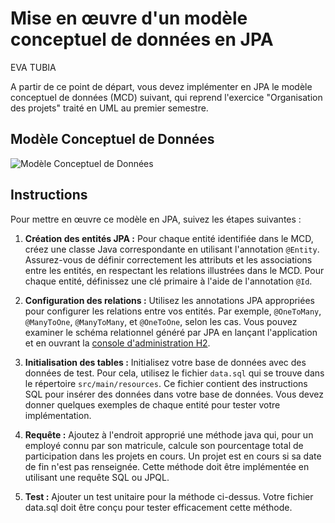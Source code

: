 # Mise en œuvre d'un modèle conceptuel de données en JPA 
EVA TUBIA

A partir de ce point de départ, vous devez implémenter en JPA le modèle conceptuel de données (MCD) suivant, qui reprend l'exercice "Organisation des projets" traité en UML au premier semestre.

## Modèle Conceptuel de Données

![Modèle Conceptuel de Données](doc/MCD.png)

## Instructions

Pour mettre en œuvre ce modèle en JPA, suivez les étapes suivantes :

1. **Création des entités JPA :** Pour chaque entité identifiée dans le MCD, créez une classe Java correspondante en utilisant l'annotation `@Entity`. Assurez-vous de définir correctement les attributs et les associations entre les entités, en respectant les relations illustrées dans le MCD. Pour chaque entité, définissez une clé primaire à l'aide de l'annotation `@Id`.

2. **Configuration des relations :** Utilisez les annotations JPA appropriées pour configurer les relations entre vos entités. Par exemple, `@OneToMany`, `@ManyToOne`, `@ManyToMany`, et `@OneToOne`, selon les cas. Vous pouvez examiner le schéma relationnel généré par JPA en lançant l'application et en ouvrant la [console d'administration H2](http://localhost:8989).
 
3. **Initialisation des tables :** Initialisez votre base de données avec des données de test. Pour cela, utilisez le fichier `data.sql` qui se trouve dans le répertoire `src/main/resources`. Ce fichier contient des instructions SQL pour insérer des données dans votre base de données. Vous devez donner quelques exemples de chaque entité pour tester votre implémentation.

4. **Requête :** Ajoutez à l'endroit approprié une méthode java qui, pour un employé connu par son matricule, calcule son pourcentage total de participation dans les projets en cours. Un projet est en cours si sa date de fin n'est pas renseignée. Cette méthode doit être implémentée en utilisant une requête SQL ou JPQL.

5. **Test :** Ajouter un test unitaire pour la méthode ci-dessus. Votre fichier data.sql doit être conçu pour tester efficacement cette méthode.
